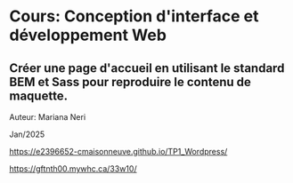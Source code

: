 # Cours: Conception d'interface et développement Web

## Créer une page d'accueil en utilisant le standard BEM et Sass pour reproduire le contenu de maquette.

Auteur: Mariana Neri

Jan/2025

https://e2396652-cmaisonneuve.github.io/TP1_Wordpress/

https://gftnth00.mywhc.ca/33w10/
